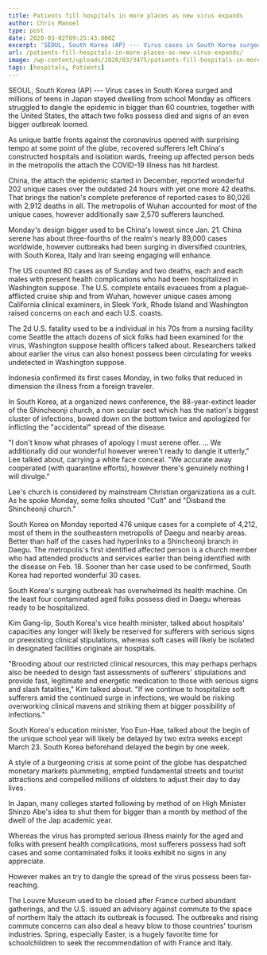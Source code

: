 ```yaml
---
title: Patients fill hospitals in more places as new virus expands
author: Chris Manoel
type: post
date: 2020-03-02T09:25:43.000Z
excerpt: 'SEOUL, South Korea (AP) --- Virus cases in South Korea surged and millions of children in Japan stayed home from school Monday as officials struggled to contain the epidemic in more than 60 countries, including the United States, where two people have died and signs of a bigger outbreak loomed.As new battle fronts against the&hellip;'
url: /patients-fill-hospitals-in-more-places-as-new-virus-expands/
image: /wp-content/uploads/2020/03/3475/patients-fill-hospitals-in-more-places-as-new-virus-expands.jpeg
tags: [hospitals, Patients]
---
```


SEOUL, South Korea (AP) --- Virus cases in South Korea surged and millions of teens in Japan stayed dwelling from school Monday as officers struggled to dangle the epidemic in bigger than 60 countries, together with the United States, the attach two folks possess died and signs of an even bigger outbreak loomed.

As unique battle fronts against the coronavirus opened with surprising tempo at some point of the globe, recovered sufferers left China's constructed hospitals and isolation wards, freeing up affected person beds in the metropolis the attach the COVID-19 illness has hit hardest.

China, the attach the epidemic started in December, reported wonderful 202 unique cases over the outdated 24 hours with yet one more 42 deaths. That brings the nation's complete preference of reported cases to 80,026 with 2,912 deaths in all. The metropolis of Wuhan accounted for most of the unique cases, however additionally saw 2,570 sufferers launched.

Monday's design bigger used to be China's lowest since Jan. 21. China serene has about three-fourths of the realm's nearly 89,000 cases worldwide, however outbreaks had been surging in diversified countries, with South Korea, Italy and Iran seeing engaging will enhance.

The US counted 80 cases as of Sunday and two deaths, each and each males with present health complications who had been hospitalized in Washington suppose. The U.S. complete entails evacuees from a plague-afflicted cruise ship and from Wuhan, however unique cases among California clinical examiners, in Sleek York, Rhode Island and Washington raised concerns on each and each U.S. coasts.

The 2d U.S. fatality used to be a individual in his 70s from a nursing facility come Seattle the attach dozens of sick folks had been examined for the virus, Washington suppose health officers talked about. Researchers talked about earlier the virus can also honest possess been circulating for weeks undetected in Washington suppose.

Indonesia confirmed its first cases Monday, in two folks that reduced in dimension the illness from a foreign traveler.

In South Korea, at a organized news conference, the 88-year-extinct leader of the Shincheonji church, a non secular sect which has the nation's biggest cluster of infections, bowed down on the bottom twice and apologized for inflicting the "accidental" spread of the disease.

"I don't know what phrases of apology I must serene offer. … We additionally did our wonderful however weren't ready to dangle it utterly," Lee talked about, carrying a white face conceal. "We accurate away cooperated (with quarantine efforts), however there's genuinely nothing I will divulge."

Lee's church is considered by mainstream Christian organizations as a cult. As he spoke Monday, some folks shouted "Cult" and "Disband the Shincheonji church."

South Korea on Monday reported 476 unique cases for a complete of 4,212, most of them in the southeastern metropolis of Daegu and nearby areas. Better than half of the cases had hyperlinks to a Shincheonji branch in Daegu. The metropolis's first identified affected person is a church member who had attended products and services earlier than being identified with the disease on Feb. 18. Sooner than her case used to be confirmed, South Korea had reported wonderful 30 cases.

South Korea's surging outbreak has overwhelmed its health machine. On the least four contaminated aged folks possess died in Daegu whereas ready to be hospitalized.

Kim Gang-lip, South Korea's vice health minister, talked about hospitals' capacities any longer will likely be reserved for sufferers with serious signs or preexisting clinical stipulations, whereas soft cases will likely be isolated in designated facilities originate air hospitals.

"Brooding about our restricted clinical resources, this may perhaps perhaps also be needed to design fast assessments of sufferers' stipulations and provide fast, legitimate and energetic medication to those with serious signs and slash fatalities," Kim talked about. "If we continue to hospitalize soft sufferers amid the continued surge in infections, we would be risking overworking clinical mavens and striking them at bigger possibility of infections."

South Korea's education minister, Yoo Eun-Hae, talked about the begin of the unique school year will likely be delayed by two extra weeks except March 23. South Korea beforehand delayed the begin by one week.

A style of a burgeoning crisis at some point of the globe has despatched monetary markets plummeting, emptied fundamental streets and tourist attractions and compelled millions of oldsters to adjust their day to day lives.

In Japan, many colleges started following by method of on High Minister Shinzo Abe's idea to shut them for bigger than a month by method of the dwell of the Jap academic year.

Whereas the virus has prompted serious illness mainly for the aged and folks with present health complications, most sufferers possess had soft cases and some contaminated folks it looks exhibit no signs in any appreciate.

However makes an try to dangle the spread of the virus possess been far-reaching.

The Louvre Museum used to be closed after France curbed abundant gatherings, and the U.S. issued an advisory against commute to the space of northern Italy the attach its outbreak is focused. The outbreaks and rising commute concerns can also deal a heavy blow to those countries' tourism industries. Spring, especially Easter, is a hugely favorite time for schoolchildren to seek the recommendation of with France and Italy.
